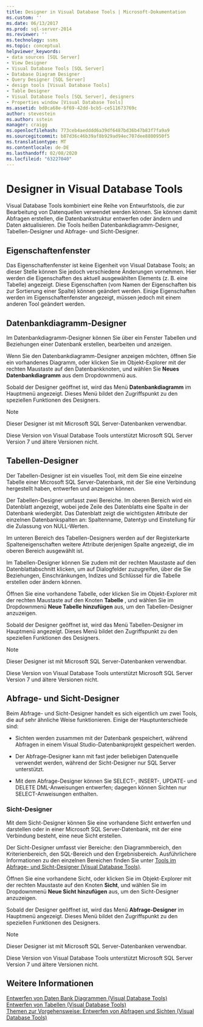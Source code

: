 ```yaml
---
title: Designer in Visual Database Tools | Microsoft-Dokumentation
ms.custom: ''
ms.date: 06/13/2017
ms.prod: sql-server-2014
ms.reviewer: ''
ms.technology: ssms
ms.topic: conceptual
helpviewer_keywords:
- data sources [SQL Server]
- View Designer
- Visual Database Tools [SQL Server]
- Database Diagram Designer
- Query Designer [SQL Server]
- design tools [Visual Database Tools]
- Table Designer
- Visual Database Tools [SQL Server], designers
- Properties window [Visual Database Tools]
ms.assetid: bd0ca68e-6f69-42dd-bcb5-ce511673769c
author: stevestein
ms.author: sstein
manager: craigg
ms.openlocfilehash: 773ceb4aedddd6a39df6487bd36b47b83f7fa9a9
ms.sourcegitcommit: b87d36c46b39af8b929ad94ec707dee8800950f5
ms.translationtype: MT
ms.contentlocale: de-DE
ms.lasthandoff: 02/08/2020
ms.locfileid: "63227040"
---
```

# <a name="visual-database-tool-designers"></a>Designer in Visual Database Tools
  Visual Database Tools kombiniert eine Reihe von Entwurfstools, die zur Bearbeitung von Datenquellen verwendet werden können. Sie können damit Abfragen erstellen, die Datenbankstruktur entwerfen oder ändern und Daten aktualisieren. Die Tools heißen Datenbankdiagramm-Designer, Tabellen-Designer und Abfrage- und Sicht-Designer.  
  
## <a name="properties-window"></a>Eigenschaftenfenster  
 Das Eigenschaftenfenster ist keine Eigenheit von Visual Database Tools; an dieser Stelle können Sie jedoch verschiedene Änderungen vornehmen. Hier werden die Eigenschaften des aktuell ausgewählten Elements (z. B. eine Tabelle) angezeigt. Diese Eigenschaften (vom Namen der Eigenschaften bis zur Sortierung einer Spalte) können geändert werden. Einige Eigenschaften werden im Eigenschaftenfenster angezeigt, müssen jedoch mit einem anderen Tool geändert werden.  
  
## <a name="database-diagram-designer"></a>Datenbankdiagramm-Designer  
 Im Datenbankdiagramm-Designer können Sie über ein Fenster Tabellen und Beziehungen einer Datenbank erstellen, bearbeiten und anzeigen.  
  
 Wenn Sie den Datenbankdiagramm-Designer anzeigen möchten, öffnen Sie ein vorhandenes Diagramm, oder klicken Sie im Objekt-Explorer mit der rechten Maustaste auf den Datenbankknoten, und wählen Sie **Neues Datenbankdiagramm** aus dem Dropdownmenü aus.  
  
 Sobald der Designer geöffnet ist, wird das Menü **Datenbankdiagramm** im Hauptmenü angezeigt. Dieses Menü bildet den Zugriffspunkt zu den speziellen Funktionen des Designers.  
  
> [!NOTE]  
>  Dieser Designer ist mit Microsoft SQL Server-Datenbanken verwendbar.  
>   
>  Diese Version von Visual Database Tools unterstützt Microsoft SQL Server Version 7 und ältere Versionen nicht.  
  
## <a name="table-designer"></a>Tabellen-Designer  
 Der Tabellen-Designer ist ein visuelles Tool, mit dem Sie eine einzelne Tabelle einer Microsoft SQL Server-Datenbank, mit der Sie eine Verbindung hergestellt haben, entwerfen und anzeigen können.  
  
 Der Tabellen-Designer umfasst zwei Bereiche. Im oberen Bereich wird ein Datenblatt angezeigt, wobei jede Zeile des Datenblatts eine Spalte in der Datenbank wiedergibt. Das Datenblatt zeigt die wichtigsten Attribute der einzelnen Datenbankspalten an: Spaltenname, Datentyp und Einstellung für die Zulassung von NULL-Werten.  
  
 Im unteren Bereich des Tabellen-Designers werden auf der Registerkarte Spalteneigenschaften weitere Attribute derjenigen Spalte angezeigt, die im oberen Bereich ausgewählt ist.  
  
 Im Tabellen-Designer können Sie zudem mit der rechten Maustaste auf den Datenblattabschnitt klicken, um auf Dialogfelder zuzugreifen, über die Sie Beziehungen, Einschränkungen, Indizes und Schlüssel für die Tabelle erstellen oder ändern können.  
  
 Öffnen Sie eine vorhandene Tabelle, oder klicken Sie im Objekt-Explorer mit der rechten Maustaste auf den Knoten **Tabelle** , und wählen Sie im Dropdownmenü **Neue Tabelle hinzufügen** aus, um den Tabellen-Designer anzuzeigen.  
  
 Sobald der Designer geöffnet ist, wird das Menü Tabellen-Designer im Hauptmenü angezeigt. Dieses Menü bildet den Zugriffspunkt zu den speziellen Funktionen des Designers.  
  
> [!NOTE]  
>  Dieser Designer ist mit Microsoft SQL Server-Datenbanken verwendbar.  
>   
>  Diese Version von Visual Database Tools unterstützt Microsoft SQL Server Version 7 und ältere Versionen nicht.  
  
## <a name="query-and-view-designer"></a>Abfrage- und Sicht-Designer  
 Beim Abfrage- und Sicht-Designer handelt es sich eigentlich um zwei Tools, die auf sehr ähnliche Weise funktionieren. Einige der Hauptunterschiede sind:  
  
-   Sichten werden zusammen mit der Datenbank gespeichert, während Abfragen in einem Visual Studio-Datenbankprojekt gespeichert werden.  
  
-   Der Abfrage-Designer kann mit fast jeder beliebigen Datenquelle verwendet werden, während der Sicht-Designer nur SQL Server unterstützt.  
  
-   Mit dem Abfrage-Designer können Sie SELECT-, INSERT-, UPDATE- und DELETE DML-Anweisungen entwerfen; dagegen können Sichten nur SELECT-Anweisungen enthalten.  
  
### <a name="view-designer"></a>Sicht-Designer  
 Mit dem Sicht-Designer können Sie eine vorhandene Sicht entwerfen und darstellen oder in einer Microsoft SQL Server-Datenbank, mit der eine Verbindung besteht, eine neue Sicht erstellen.  
  
 Der Sicht-Designer umfasst vier Bereiche: den Diagrammbereich, den Kriterienbereich, den SQL-Bereich und den Ergebnisbereich. Ausführlichere Informationen zu den einzelnen Bereichen finden Sie unter [Tools im Abfrage- und Sicht-Designer &#40;Visual Database Tools&#41;](visual-database-tools.md).  
  
 Öffnen Sie eine vorhandene Sicht, oder klicken Sie im Objekt-Explorer mit der rechten Maustaste auf den Knoten **Sicht**, und wählen Sie im Dropdownmenü **Neue Sicht hinzufügen** aus, um den Sicht-Designer anzuzeigen.  
  
 Sobald der Designer geöffnet ist, wird das Menü **Abfrage-Designer** im Hauptmenü angezeigt. Dieses Menü bildet den Zugriffspunkt zu den speziellen Funktionen des Designers.  
  
> [!NOTE]  
>  Dieser Designer ist mit Microsoft SQL Server-Datenbanken verwendbar.  
>   
>  Diese Version von Visual Database Tools unterstützt Microsoft SQL Server Version 7 und ältere Versionen nicht.  
  
## <a name="see-also"></a>Weitere Informationen  
 [Entwerfen von Daten Bank Diagrammen &#40;Visual Database Tools&#41;](design-database-diagrams-visual-database-tools.md)   
 [Entwerfen von Tabellen &#40;Visual Database Tools&#41;](design-tables-visual-database-tools.md)   
 [Themen zur Vorgehensweise: Entwerfen von Abfragen und Sichten &#40;Visual Database Tools&#41;](design-queries-and-views-how-to-topics-visual-database-tools.md)  
  
  
